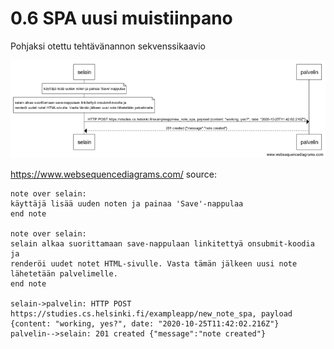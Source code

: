 # 0.6 SPA uusi muistiinpano

Pohjaksi otettu tehtävänannon sekvenssikaavio

![](diagram.png)

https://www.websequencediagrams.com/ source:

```
note over selain:
käyttäjä lisää uuden noten ja painaa 'Save'-nappulaa
end note

note over selain:
selain alkaa suorittamaan save-nappulaan linkitettyä onsubmit-koodia ja 
renderöi uudet notet HTML-sivulle. Vasta tämän jälkeen uusi note lähetetään palvelimelle.
end note

selain->palvelin: HTTP POST https://studies.cs.helsinki.fi/exampleapp/new_note_spa, payload {content: "working, yes?", date: "2020-10-25T11:42:02.216Z"}
palvelin-->selain: 201 created {"message":"note created"}
```